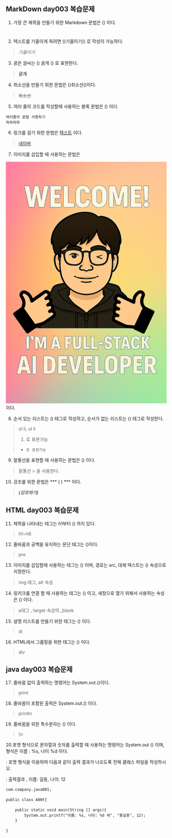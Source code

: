 ## MarkDown day003 복습문제

1. 가장 큰 제목을 만들기 위한 Markdown 문법은 () 이다.
> #

2. 텍스트를 기울이게 하려면 ()기울이기() 로 작성이 가능하다.
> *기울이기*

3. 굵은 글씨는 () 굵게 () 로 표현한다.
> **굵게**

4. 취소선을 만들기 위한 문법은 ()취소선()이다.
> ~~취소선~~

5. 여러 줄의 코드를 작성할때 사용하는 블록 문법은 () 이다.


```
여러줄의 문법 사용하기
하하하하
```

6. 링크를 걸기 위한 문법은 [텍스트]() 이다.
>[네이버](http://www.naver.com)

7. 이미지를 삽입할 때 사용하는 문법은 

![텍스트](./track002_web_basic/img0.png) 이다.

8. 순서 있는 리스트는 () 태그로 작성하고, 순서가 없는 리스트는 () 태그로 작성한다.
> ol li, ul li
> 1.    로 표현가능
> -     로 표현가능

9. 말풍선을 표현할 때 사용하는 문법은 () 이다.
>말풍선 > 을 사용한다.


10. 강조를 위한 문법은 *** ( ) *** 이다.
> ***(강조하기)***

## HTML day003 복습문제

11. 제목을 나타내는 태그는 h1부터 () 까지 있다.
> h1~h6

12. 줄바꿈과 공백을 유지하는 문단 태그는 ()이다.
> pre

13. 이미지를 삽입할때 사용하는 태그는 ()
이며, 경로는 src, 대체 텍스트는 () 속성으로 지정한다.

> img 태그, alt 속성

14. 링키크를 연결 할 때 사용하는 태그는 () 이고, 새창으로 열기 위해서 사용하는 속성은 () 이다.
> a태그 , target 속성의 _blank

15. 설명 리스트를 만들기 위한 태그는 () 이다.
> dl

16. HTML에서 그룹핑을 위한 태그는 () 이다.
> div

## java day003 복습문제

17. 줄바꿈 없이 출력하는 명령어는 System.out.()이다.
> print

18. 줄바꿈이 포함된 출력은 System.out.() 이다.
> println

19. 줄바꿈을 위한 특수문자는 () 이다.
> \n

20.포맷 형식으로 문자열과 숫자를 출력할 때 사용하는 명령어는 System.out () 이며, 형식은
이름 : %s, 나이 %d 이다.

: 포맷 형식을 이용하여 다음과 같이 출력 결과가 나오도록 전체 클래스 파일을 작성하시오.

: 출력결과 , 이름: 길동, 나이: 12

```
com.company.java001; 

public class A00t{

    public static void main(String [] args){
        System.out.printf("이름: %s, 나이: %d 세", "홍길동", 12);
    }

}

```